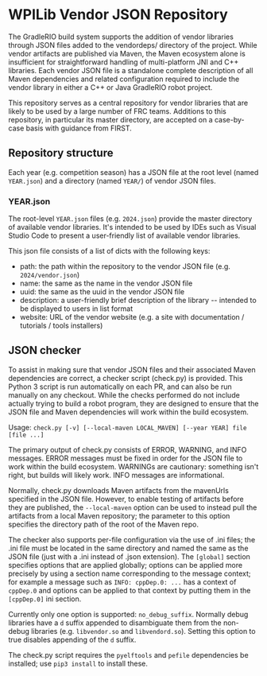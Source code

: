 # WPILib Vendor JSON Repository

The GradleRIO build system supports the addition of vendor libraries through JSON files added to the vendordeps/ directory of the project.  While vendor artifacts are published via Maven, the Maven ecosystem alone is insufficient for straightforward handling of multi-platform JNI and C++ libraries.  Each vendor JSON file is a standalone complete description of all Maven dependencies and related configuration required to include the vendor library in either a C++ or Java GradleRIO robot project.

This repository serves as a central repository for vendor libraries that are likely to be used by a large number of FRC teams.  Additions to this repository, in particular its master directory, are accepted on a case-by-case basis with guidance from FIRST.

## Repository structure

Each year (e.g. competition season) has a JSON file at the root level (named `YEAR.json`) and a directory (named `YEAR/`) of vendor JSON files.

### YEAR.json

The root-level `YEAR.json` files (e.g. `2024.json`) provide the master directory of available vendor libraries.  It's intended to be used by IDEs such as Visual Studio Code to present a user-friendly list of available vendor libraries.

This json file consists of a list of dicts with the following keys:
* path: the path within the repository to the vendor JSON file (e.g. `2024/vendor.json`)
* name: the same as the name in the vendor JSON file
* uuid: the same as the uuid in the vendor JSON file
* description: a user-friendly brief description of the library -- intended to be displayed to users in list format
* website: URL of the vendor website (e.g. a site with documentation / tutorials / tools installers)

## JSON checker

To assist in making sure that vendor JSON files and their associated Maven dependencies are correct, a checker script (check.py) is provided.  This Python 3 script is run automatically on each PR, and can also be run manually on any checkout.  While the checks performed do not include actually trying to build a robot program, they are designed to ensure that the JSON file and Maven dependencies will work within the build ecosystem.

Usage: `check.py [-v] [--local-maven LOCAL_MAVEN] [--year YEAR] file [file ...]`

The primary output of check.py consists of ERROR, WARNING, and INFO messages.  ERROR messages must be fixed in order for the JSON file to work within the build ecosystem.  WARNINGs are cautionary: something isn't right, but builds will likely work.  INFO messages are informational.

Normally, check.py downloads Maven artifacts from the mavenUrls specified in the JSON file.  However, to enable testing of artifacts before they are published, the `--local-maven` option can be used to instead pull the artifacts from a local Maven repository; the parameter to this option specifies the directory path of the root of the Maven repo.

The checker also supports per-file configuration via the use of .ini files; the .ini file must be located in the same directory and named the same as the JSON file (just with a .ini instead of .json extension).  The `[global]` section specifies options that are applied globally; options can be applied more precisely by using a section name corresponding to the message context; for example a message such as `INFO: cppDep.0: ...` has a context of `cppDep.0` and options can be applied to that context by putting them in the `[cppDep.0]` ini section.

Currently only one option is supported: `no_debug_suffix`.  Normally debug libraries have a `d` suffix appended to disambiguate them from the non-debug libraries (e.g. `libvendor.so` and `libvendord.so`).  Setting this option to true disables appending of the `d` suffix.

The check.py script requires the `pyelftools` and `pefile` dependencies be installed; use `pip3 install` to install these.

